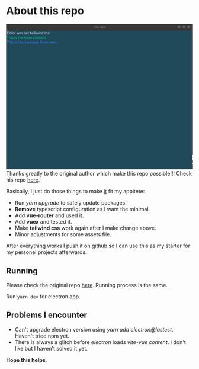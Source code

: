 # About this repo

![demo](.github/Screenshot.png)
Thanks greatly to the original author which make this repo possible!!! Check his repo [here](https://github.com/appinteractive/electron-vite-tailwind-starter).

Basically, I just do those things to make [it](https://github.com/appinteractive/electron-vite-tailwind-starter) fit my appitete:

- Run *yarn upgrade* to safely update packages.
- **Remove** typescript configuration as I want the minimal.
- Add **vue-router** and used it.
- Add **vuex** and tested it.
- Make **tailwind css** work again after I make change above.
- Minor adjustments for some assets file.

After everything works I push it on github so I can use this as my starter for my personel projects afterwards.

## Running

Please check the original repo [here](https://github.com/appinteractive/electron-vite-tailwind-starter). Running process is the same.

Run `yarn dev` for electron app.

## Problems I encounter

- Can't upgrade electron version using *yarn add electron@lastest*. Haven't tried npm yet.
- There is always a glitch before *electron* loads *vite-vue content*. I don't like but I haven't solved it yet.

**Hope this helps**.
